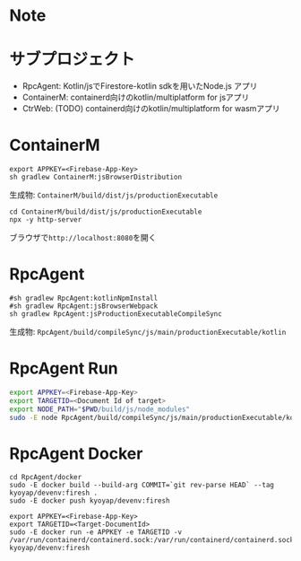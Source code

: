 # Note

# サブプロジェクト
- RpcAgent: Kotlin/jsでFirestore-kotlin sdkを用いたNode.js アプリ
- ContainerM: containerd向けのkotlin/multiplatform for jsアプリ
- CtrWeb: (TODO) containerd向けのkotlin/multiplatform for wasmアプリ


# ContainerM
```sh:Build
export APPKEY=<Firebase-App-Key>
sh gradlew ContainerM:jsBrowserDistribution
```
生成物: `ContainerM/build/dist/js/productionExecutable`

```sh:Run
cd ContainerM/build/dist/js/productionExecutable
npx -y http-server
```
ブラウザで`http://localhost:8080`を開く


# RpcAgent 
```sh:Build
#sh gradlew RpcAgent:kotlinNpmInstall
#sh gradlew RpcAgent:jsBrowserWebpack
sh gradlew RpcAgent:jsProductionExecutableCompileSync
```
生成物: `RpcAgent/build/compileSync/js/main/productionExecutable/kotlin`

# RpcAgent Run
```sh
export APPKEY=<Firebase-App-Key>
export TARGETID=<Document Id of target>
export NODE_PATH="$PWD/build/js/node_modules"
sudo -E node RpcAgent/build/compileSync/js/main/productionExecutable/kotlin/FireShell-KtNodeSvr.js
```

# RpcAgent Docker
```sh:Build/Publish
cd RpcAgent/docker
sudo -E docker build --build-arg COMMIT=`git rev-parse HEAD` --tag kyoyap/devenv:firesh .
sudo -E docker push kyoyap/devenv:firesh
```
```sh:Run 
export APPKEY=<Firebase-App-Key>
export TARGETID=<Target-DocumentId>
sudo -E docker run -e APPKEY -e TARGETID -v /var/run/containerd/containerd.sock:/var/run/containerd/containerd.sock kyoyap/devenv:firesh 
```

